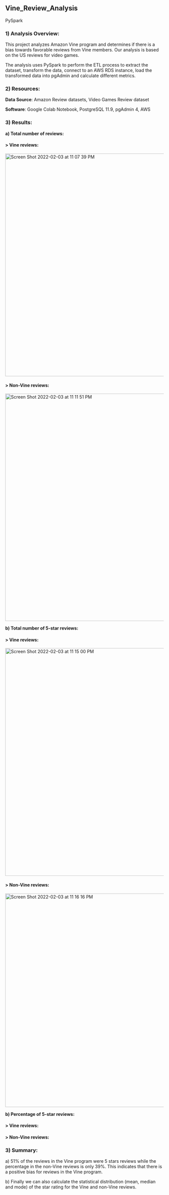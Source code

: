 ## Vine_Review_Analysis
PySpark

### 1) Analysis Overview: 
This project analyzes Amazon Vine program and determines if there is a bias towards favorable reviews from Vine members. Our analysis is based on the US reviews for video games.

The analysis uses PySpark to perform the ETL process to extract the dataset, transform the data, connect to an AWS RDS instance, load the transformed data into pgAdmin and calculate different metrics.

### 2) Resources:

**Data Source**: Amazon Review datasets, Video Games Review dataset

**Software**: Google Colab Notebook, PostgreSQL 11.9, pgAdmin 4, AWS

### 3) Results:

**a) Total number of reviews:**

#### > Vine reviews:

<img width="707" alt="Screen Shot 2022-02-03 at 11 07 39 PM" src="https://user-images.githubusercontent.com/91294352/152470232-42fa99f3-50ce-408f-b919-d657ceebd570.png">

#### > Non-Vine reviews:

<img width="722" alt="Screen Shot 2022-02-03 at 11 11 51 PM" src="https://user-images.githubusercontent.com/91294352/152470534-36426493-4962-42a4-9973-f2dade05949e.png">

**b) Total number of 5-star reviews:**

#### > Vine reviews:

<img width="723" alt="Screen Shot 2022-02-03 at 11 15 00 PM" src="https://user-images.githubusercontent.com/91294352/152470779-36cccee0-3d5d-4e39-9224-9b3ffac6ce2c.png">

#### > Non-Vine reviews:

<img width="678" alt="Screen Shot 2022-02-03 at 11 16 16 PM" src="https://user-images.githubusercontent.com/91294352/152470900-f7d45221-6b66-473d-b879-de196ce0013f.png">

**b) Percentage of 5-star reviews:**

#### > Vine reviews:


#### > Non-Vine reviews:

### 3) Summary:

a) 51% of the reviews in the Vine program were 5 stars reviews while the percentage in the non-Vine reviews is only 39%. This indicates that there is a positive bias for reviews in the Vine program.

b) Finally we can also calculate the statistical distribution (mean, median and mode) of the star rating for the Vine and non-Vine reviews.
